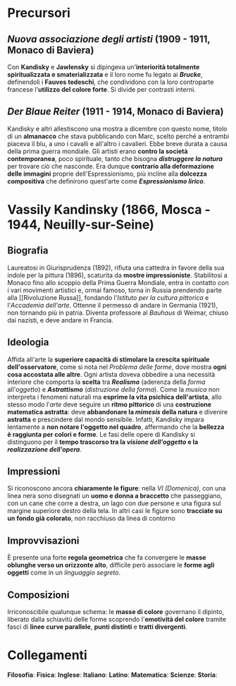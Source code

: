 # Precursori
## *Nuova associazione degli artisti* (1909 - 1911, Monaco di Baviera)
Con **Kandisky** e **Jawlensky** si dipingeva un'**interiorità totalmente spiritualizzata e smaterializzata** e il loro nome fu legato ai ***Brucke***, definendoli i **Fauves tedeschi**, che condividono con la loro controparte francese l'**utilizzo del colore forte**. Si divide per contrasti interni.
## *Der Blaue Reiter* (1911 - 1914,  Monaco di Baviera)
Kandisky e altri allestiscono una mostra a dicembre con questo nome, titolo di un **almanacco** che stava pubblicando con Marc, scelto perché a entrambi piaceva il blu, a uno i cavalli e all'altro i cavalieri. Ebbe breve durata a causa della prima guerra mondiale. Gli artisti erano **contro la società contemporanea**, poco spirituale, tanto che bisogna ***distruggere la natura*** per trovare ciò che nasconde. Era dunque **contrario alla deformazione delle immagini** proprie dell'Espressionismo, più incline alla **dolcezza compositiva** che definirono quest'arte come ***Espressionismo lirico***.
# Vassily Kandinsky (1866, Mosca - 1944, Neuilly-sur-Seine)
## Biografia
Laureatosi in Giurisprudenza (1892), rifiuta una cattedra in favore della sua indole per la pittura (1896), scaturita da **mostre impressioniste**. Stabilitosi a Monaco fino allo scoppio della Prima Guerra Mondiale, entra in contatto con i vari movimenti artistici e, ormai famoso, torna in Russia prendendo parte alla [[Rivoluzione Russa]], fondando l'*Istituto per la cultura pittorica* e l'*Accademia dell'arte*. Ottenne il permesso di andare in Germania (1921), non tornando più in patria. Diventa professore al *Bauhaus* di Weimar, chiuso dai nazisti, e deve andare in Francia.
## Ideologia
Affida all'arte la **superiore capacità di stimolare la crescita spirituale dell'osservatore**, come si nota nel *Problema delle forme*, dove mostra **ogni cosa accostata alle altre**. Ogni artista doveva obbedire a una necessità interiore che comporta la **scelta** tra ***Realismo*** (aderenza della *forma* all'*oggetto*) e ***Astrattismo*** (*distruzione della forma*). Come la *musica* non interpreta i fenomeni naturali ma **esprime la vita psichica dell'artista**, allo stesso modo l'*arte* deve seguire un **ritmo pittorico** di una **costruzione matematica astratta**: deve **abbandonare la *mimesis* della natura** e divenire **astratta** e prescindere dal mondo sensibile. Infatti, Kandisky impara lentamente a **non notare l'oggetto nel quadro**, affermando che la **bellezza è raggiunta per colori e forme**. Le fasi delle opere di Kandisky si distinguono per il **tempo trascorso tra la *visione dell'oggetto* e la *realizzazione dell'opera***.
## Impressioni
Si riconoscono ancora **chiaramente le figure**: nella *VI (Domenica)*, con una linea nera sono disegnati un **uomo e donna a braccetto** che passeggiano, con un cane che corre a destra, un lago con due persone e una figura sul margine superiore destro della tela. In altri casi le figure sono **tracciate su un fondo già colorato**, non racchiuso da linea di contorno
## Improvvisazioni
È presente una forte **regola geometrica** che fa convergere le **masse oblunghe verso un orizzonte alto**, difficile però associare le **forme agli oggetti** come in un *linguaggio segreto*.
## Composizioni
Irriconoscibile qualunque schema: le **masse di colore** governano il dipinto, liberato dalla schiavitù delle forme scoprendo l'**emotività del colore** tramite fasci di **linee curve parallele**, **punti distinti** e **tratti divergenti**.
# Collegamenti
**Filosofia**: 
**Fisica**: 
**Inglese**: 
**Italiano**: 
**Latino**: 
**Matematica**: 
**Scienze**: 
**Storia**: 
